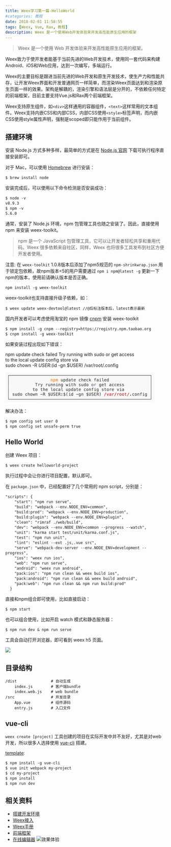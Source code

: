 ```yaml
---
title: Weex学习第一篇-HelloWorld
#categories: 教程
date: 2018-02-01 11:58:55
tags: [Weex, Vue, Rax, 教程]
description: Weex 是一个使用Web开发体验来开发高性能原生应用的框架
---
```


> Weex 是一个使用 Web 开发体验来开发高性能原生应用的框架。

Weex致力于使开发者能基于当前先进的Web开发技术，使用同一套代码来构建Android、iOS和Web应用，达到一次编写，多端运行。

Weex的主要目标是跟进当前先进的Web开发和原生开发技术，使生产力和性能共存，让开发Weex界面和开发普通网页一样简单，而渲染Weex页面达到和渲染原生页面一样的效果。架构是解耦的，渲染引擎和语法层是分开的，不依赖任何特定的前端框架，目前主要支持Vue.js和Rax两个前端框架。

Weex支持原生组件，如`<div>`这样通用的容器组件，`<text>`这样常用的文本组件。Weex支持内嵌CSS和内部CSS，内部CSS使用`<style>`标签声明，而内嵌CSS使用style属性声明，强制是scoped即只能作用于当前组件。

<!-- more -->

## 搭建环境

安装 Node.js 方式多种多样，最简单的方式是在 [Node.js 官网](https://nodejs.org/en/download/) 下载可执行程序直接安装即可。

对于 Mac，可以使用 [Homebrew](https://brew.sh/index_zh-cn.html) 进行安装：

``` shell
$ brew install node
```

安装完成后，可以使用以下命令检测是否安装成功：

``` shell
$ node -v
v8.9.3
$ npm -v
5.6.0
```

通常，安装了 Node.js 环境，npm 包管理工具也随之安装了。因此，直接使用 npm 来安装 weex-toolkit。

> npm 是一个 JavaScript 包管理工具，它可以让开发者轻松共享和重用代码。Weex 很多依赖来自社区，同样，Weex 也将很多工具发布到社区方便开发者使用。

注意: 在 `weex-toolkit` 1.0.8版本后添加了npm5规范的 `npm-shrinkwrap.json` 用于锁定包依赖，故npm版本<5的用户需要通过 `npm i npm@latest -g` 更新一下npm的版本，使用前请确认版本是否正确。

``` shell
npm install -g weex-toolkit
```

weex-toolkit也支持直接升级子依赖，如：

``` shell
$ weex update weex-devtool@latest //@后标注版本后，latest表示最新
```

国内开发者可以考虑使用淘宝的 npm 镜像 [cnpm](https://npm.taobao.org/) 安装 weex-toolkit

``` shell
$ npm install -g cnpm --registry=https://registry.npm.taobao.org
$ cnpm install -g weex-toolkit
```

如果安装过程出现如下错误：

npm update check failed 
Try running with sudo or get access   
to the local update config store via  
sudo chown -R $USER:$(id -gn $USER) /var/root/.config

![](/assets/resource/npm_update_check_failed.png)

解决办法：

``` shell
$ npm config set user 0 
$ npm config set unsafe-perm true
```

## Hello World

创建 Weex 项目：

``` shell
$ weex create helloworld-project
```

执行过程中会让你进行项目配置，默认即可。

在 `package.json` 中，已经配置好了几个常用的 npm script，分别是：

``` text
"scripts": {
    "start": "npm run serve",
    "build": "webpack --env.NODE_ENV=common",
    "build:prod": "webpack --env.NODE_ENV=production",
    "build:plugin": "webpack --env.NODE_ENV=plugin",
    "clean": "rimraf ./web/build",
    "dev": "webpack --env.NODE_ENV=common --progress --watch",
    "unit": "karma start test/unit/karma.conf.js",
    "test": "npm run unit",
    "lint": "eslint --ext .js,.vue src",
    "serve": "webpack-dev-server --env.NODE_ENV=development --progress",
    "ios": "weex run ios",
    "web": "npm run serve",
    "android": "weex run android",
    "pack:ios": "npm run clean && weex build ios",
    "pack:android": "npm run clean && weex build android",
    "pack:web": "npm run clean && npm run build:prod"
  }
```

直接和npm组合即可使用，比如直接启动：

``` shell
$ npm start
```

也可以组合使用，比如开启 watch 模式和静态服务器：

``` shell
$ npm run dev & npm run serve 
```

工具会自动打开浏览器，即可看到 weex h5 页面。

![](https://weex.apache.org/guide/images/toolkit-preview.png)

## 目录结构

``` text
/dist				# 自动生成
	index.js 		# 客户端bundle
	index.web.js 	# web bundle
/src				# 开发目录
	App.vue        	# 组件源码
	entry.js       	# 入口文件
``` 

## vue-cli

`weex create [project]` 工具创建的项目在实际开发中并不友好，尤其是对web开发，所以很多人选择使用 [vue-cli](https://github.com/vuejs/vue-cli) 搭建。


[template](https://github.com/vuejs-templates/webpack):

``` shell
$ npm install -g vue-cli
$ vue init webpack my-project
$ cd my-project
$ npm install
$ npm run dev
``` 

## 相关资料

- [搭建开发环境](http://weex.apache.org/cn/guide/set-up-env.html)
- [Weex接入](http://weex.apache.org/cn/guide/integrate-to-your-app.html)
- [Weex手册](http://weex.apache.org/cn/references)
- [前端框架](http://weex.apache.org/cn/guide/front-end-frameworks.html)
- [在线编辑器](http://dotwe.org/vue)
![效果体验](https://gw.alipayobjects.com/zos/rmsportal/MNIgWQQFnsXFVDgmXLrr.jpeg)